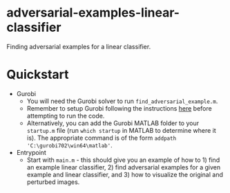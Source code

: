 # adversarial-examples-linear-classifier
Finding adversarial examples for a linear classifier.

# Quickstart
  + Gurobi
    + You will need the Gurobi solver to run `find_adversarial_example.m`. 
    + Remember to setup Gurobi following the instructions [here](https://www.gurobi.com/documentation/7.0/quickstart_mac/matlab_setting_up_gurobi_f.html) before attempting to run the code.
    + Alternatively, you can add the Gurobi MATLAB folder to your `startup.m` file (run `which startup` in MATLAB to determine where it is). The appropriate command is of the form `addpath 'C:\gurobi702\win64\matlab'`.
  + Entrypoint
    + Start with `main.m` - this should give you an example of how to 1) find an example linear classifier, 2) find adversarial examples for a given example and linear classifier, and 3) how to visualize the original and perturbed images.
